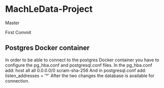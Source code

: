 # MachLeData-Project
Master

First Commit

## Postgres Docker container

In order to be able to connect to the postgres Docker container you have to configure the pg_hba.conf and postgresql.conf files.
In the pg_hba.conf add: host    all             all             0.0.0.0/0               scram-sha-256
And in postgresql.conf add: listen_addresses = '*'
After the two changes the database is available for connection.
